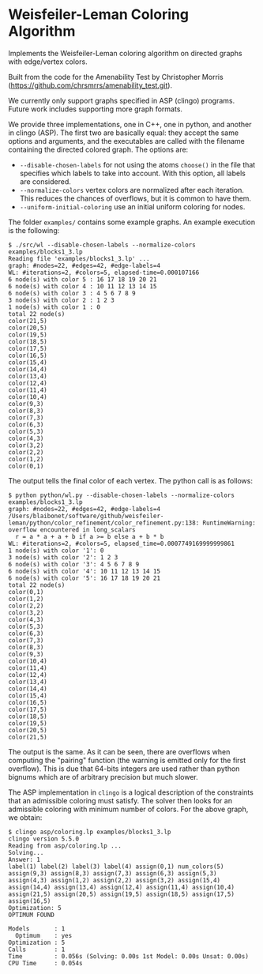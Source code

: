 # Weisfeiler-Leman Coloring Algorithm ###

Implements the Weisfeiler-Leman coloring algorithm on directed graphs with edge/vertex colors.

Built from the code for the Amenability Test by Christopher Morris (https://github.com/chrsmrrs/amenability_test.git).

We currently only support graphs specified in ASP (clingo) programs.
Future work includes supporting more graph formats.

We provide three implementations, one in C++,  one in python, and another in clingo (ASP). The first two are basically
equal: they accept the same options and arguments, and the executables are called with the filename containing the
directed colored graph. The options are:

* ```--disable-chosen-labels``` for not using the atoms ```choose()``` in the file that specifies which labels
to take into account. With this option, all labels are considered.
* ```--normalize-colors``` vertex colors are normalized after each iteration. This reduces the chances of overflows,
but it is common to have them.
* ```--uniform-initial-coloring``` use an initial uniform coloring for nodes.

The folder ```examples/``` contains some example graphs. An example execution is the following:
```
$ ./src/wl --disable-chosen-labels --normalize-colors examples/blocks1_3.lp 
Reading file 'examples/blocks1_3.lp' ...
graph: #nodes=22, #edges=42, #edge-labels=4
WL: #iterations=2, #colors=5, elapsed-time=0.000107166
6 node(s) with color 5 : 16 17 18 19 20 21
6 node(s) with color 4 : 10 11 12 13 14 15
6 node(s) with color 3 : 4 5 6 7 8 9
3 node(s) with color 2 : 1 2 3
1 node(s) with color 1 : 0
total 22 node(s)
color(21,5)
color(20,5)
color(19,5)
color(18,5)
color(17,5)
color(16,5)
color(15,4)
color(14,4)
color(13,4)
color(12,4)
color(11,4)
color(10,4)
color(9,3)
color(8,3)
color(7,3)
color(6,3)
color(5,3)
color(4,3)
color(3,2)
color(2,2)
color(1,2)
color(0,1)
```

The output tells the final color of each vertex. The python call is as follows:

```
$ python python/wl.py --disable-chosen-labels --normalize-colors examples/blocks1_3.lp 
graph: #nodes=22, #edges=42, #edge-labels=4
/Users/blaibonet/software/github/weisfeiler-leman/python/color_refinement/color_refinement.py:138: RuntimeWarning: overflow encountered in long_scalars
  r = a * a + a + b if a >= b else a + b * b
WL: #iterations=2, #colors=5, elapsed_time=0.0007749169999999861
1 node(s) with color '1': 0
3 node(s) with color '2': 1 2 3
6 node(s) with color '3': 4 5 6 7 8 9
6 node(s) with color '4': 10 11 12 13 14 15
6 node(s) with color '5': 16 17 18 19 20 21
total 22 node(s)
color(0,1)
color(1,2)
color(2,2)
color(3,2)
color(4,3)
color(5,3)
color(6,3)
color(7,3)
color(8,3)
color(9,3)
color(10,4)
color(11,4)
color(12,4)
color(13,4)
color(14,4)
color(15,4)
color(16,5)
color(17,5)
color(18,5)
color(19,5)
color(20,5)
color(21,5)
```

The output is the same. As it can be seen, there are overflows when computing the "pairing" function (the warning is emitted only for the first overflow). This is due that 64-bits integers are used rather than python bignums which are of arbitrary precision but much slower.

The ASP implementation in ```clingo``` is a logical description of the constraints that an admissible coloring must satisfy. The solver then looks for an
admissible coloring with minimum number of colors. For the above graph, we obtain:

```
$ clingo asp/coloring.lp examples/blocks1_3.lp 
clingo version 5.5.0
Reading from asp/coloring.lp ...
Solving...
Answer: 1
label(1) label(2) label(3) label(4) assign(0,1) num_colors(5) assign(9,3) assign(8,3) assign(7,3) assign(6,3) assign(5,3) assign(4,3) assign(1,2) assign(2,2) assign(3,2) assign(15,4) assign(14,4) assign(13,4) assign(12,4) assign(11,4) assign(10,4) assign(21,5) assign(20,5) assign(19,5) assign(18,5) assign(17,5) assign(16,5)
Optimization: 5
OPTIMUM FOUND

Models       : 1
  Optimum    : yes
Optimization : 5
Calls        : 1
Time         : 0.056s (Solving: 0.00s 1st Model: 0.00s Unsat: 0.00s)
CPU Time     : 0.054s
```

